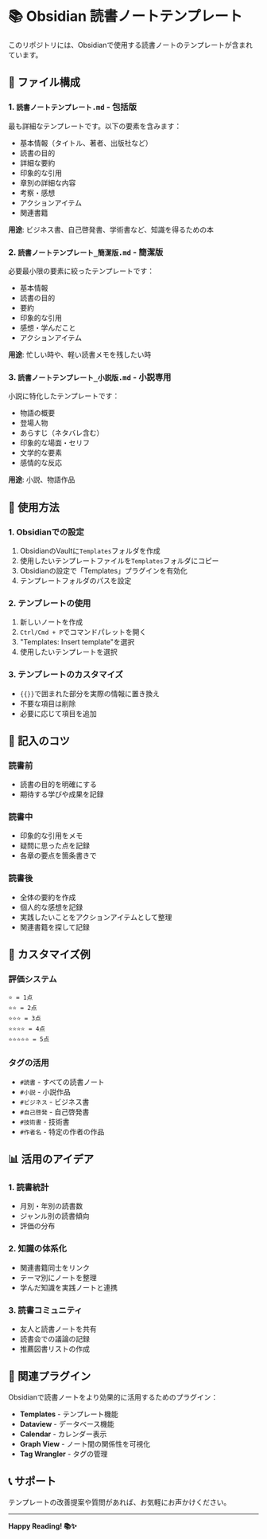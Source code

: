 # 📚 Obsidian 読書ノートテンプレート

このリポジトリには、Obsidianで使用する読書ノートのテンプレートが含まれています。

## 📁 ファイル構成

### 1. `読書ノートテンプレート.md` - 包括版
最も詳細なテンプレートです。以下の要素を含みます：
- 基本情報（タイトル、著者、出版社など）
- 読書の目的
- 詳細な要約
- 印象的な引用
- 章別の詳細な内容
- 考察・感想
- アクションアイテム
- 関連書籍

**用途**: ビジネス書、自己啓発書、学術書など、知識を得るための本

### 2. `読書ノートテンプレート_簡潔版.md` - 簡潔版
必要最小限の要素に絞ったテンプレートです：
- 基本情報
- 読書の目的
- 要約
- 印象的な引用
- 感想・学んだこと
- アクションアイテム

**用途**: 忙しい時や、軽い読書メモを残したい時

### 3. `読書ノートテンプレート_小説版.md` - 小説専用
小説に特化したテンプレートです：
- 物語の概要
- 登場人物
- あらすじ（ネタバレ含む）
- 印象的な場面・セリフ
- 文学的な要素
- 感情的な反応

**用途**: 小説、物語作品

## 🚀 使用方法

### 1. Obsidianでの設定
1. ObsidianのVaultに`Templates`フォルダを作成
2. 使用したいテンプレートファイルを`Templates`フォルダにコピー
3. Obsidianの設定で「Templates」プラグインを有効化
4. テンプレートフォルダのパスを設定

### 2. テンプレートの使用
1. 新しいノートを作成
2. `Ctrl/Cmd + P`でコマンドパレットを開く
3. "Templates: Insert template"を選択
4. 使用したいテンプレートを選択

### 3. テンプレートのカスタマイズ
- `{{}}`で囲まれた部分を実際の情報に置き換え
- 不要な項目は削除
- 必要に応じて項目を追加

## 📝 記入のコツ

### 読書前
- 読書の目的を明確にする
- 期待する学びや成果を記録

### 読書中
- 印象的な引用をメモ
- 疑問に思った点を記録
- 各章の要点を箇条書きで

### 読書後
- 全体の要約を作成
- 個人的な感想を記録
- 実践したいことをアクションアイテムとして整理
- 関連書籍を探して記録

## 🎨 カスタマイズ例

### 評価システム
```
⭐ = 1点
⭐⭐ = 2点
⭐⭐⭐ = 3点
⭐⭐⭐⭐ = 4点
⭐⭐⭐⭐⭐ = 5点
```

### タグの活用
- `#読書` - すべての読書ノート
- `#小説` - 小説作品
- `#ビジネス` - ビジネス書
- `#自己啓発` - 自己啓発書
- `#技術書` - 技術書
- `#作者名` - 特定の作者の作品

## 📊 活用のアイデア

### 1. 読書統計
- 月別・年別の読書数
- ジャンル別の読書傾向
- 評価の分布

### 2. 知識の体系化
- 関連書籍同士をリンク
- テーマ別にノートを整理
- 学んだ知識を実践ノートと連携

### 3. 読書コミュニティ
- 友人と読書ノートを共有
- 読書会での議論の記録
- 推薦図書リストの作成

## 🔗 関連プラグイン

Obsidianで読書ノートをより効果的に活用するためのプラグイン：

- **Templates** - テンプレート機能
- **Dataview** - データベース機能
- **Calendar** - カレンダー表示
- **Graph View** - ノート間の関係性を可視化
- **Tag Wrangler** - タグの管理

## 📞 サポート

テンプレートの改善提案や質問があれば、お気軽にお声かけください。

---

**Happy Reading! 📚✨**
